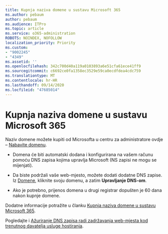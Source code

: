 ```yaml
---
title: Kupnja naziva domene u sustavu Microsoft 365
ms.author: pebaum
author: pebaum
ms.audience: ITPro
ms.topic: article
ms.service: o365-administration
ROBOTS: NOINDEX, NOFOLLOW
localization_priority: Priority
ms.custom:
- "9002245"
- "4349"
ms.assetid: ''
ms.openlocfilehash: 342c700d40a119a0103893a6e51cfa61ece41ff9
ms.sourcegitcommit: c6692ce0fa1358ec3529e59ca0ecdfdea4cdc759
ms.translationtype: MT
ms.contentlocale: hr-HR
ms.lasthandoff: 09/14/2020
ms.locfileid: "47685014"
---
```

# <a name="buy-a-domain-name-in-microsoft-365"></a>Kupnja naziva domene u sustavu Microsoft 365

Naziv domene možete kupiti od Microsofta u centru za administratore ovdje – [Nabavite domenu](https://admin.microsoft.com/Domains/Buy).

- Domena će biti automatski dodana i konfigurirana na vašem računu pomoću DNS zapisa kojima upravlja Microsoft (NS zapisi ne mogu se mijenjati).

- Da biste podržali vaše web-mjesto, možete dodati dodatne DNS zapise.  Iz [Domene](https://admin.microsoft.com/AdminPortal/Home#/Domains), kliknite svoju domenu, a zatim **Upravljanje DNS-om**.

- Ako je potrebno, prijenos domena u drugi registrar dopušten je 60 dana nakon kupnje domene.

Dodatne informacije potražite u članku [Kupnja naziva domene u sustavu Microsoft 365](https://docs.microsoft.com/microsoft-365/admin/get-help-with-domains/buy-a-domain-name?view=o365-worldwide).

Pogledajte i [Ažuriranje DNS zapisa radi zadržavanja web-mjesta kod trenutnog davatelja usluge hostiranja](https://docs.microsoft.com/alchemyinsights/update-dns-records-to-keep-your-website-with-your-current-hosting-provider-0).
